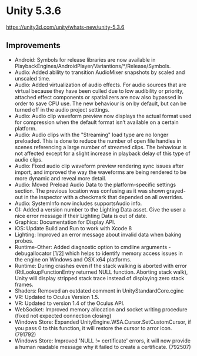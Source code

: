 # Unity 5.3.6
https://unity3d.com/unity/whats-new/unity-5.3.6

## Improvements

<ul>
<li>Android:  Symbols for release libraries are now available in PlaybackEngines/AndroidPlayer/Variantions/*/Release/Symbols.</li>
<li>Audio:  Added ability to transition AudioMixer snapshots by scaled and unscaled time.</li>
<li>Audio:  Added virtualization of audio effects. For audio sources that are virtual because they have been culled due to low audibility or priority, attached effect components or spatializers are now also bypassed in order to save CPU use. The new behaviour is on by default, but can be turned off in the audio project settings.</li>
<li>Audio:  Audio clip waveform preview now displays the actual format used for compression when the default format isn’t available on a certain platform.</li>
<li>Audio:  Audio clips with the "Streaming" load type are no longer preloaded. This is done to reduce the number of open file handles in scenes referencing a large number of streamed clips. The behaviour is not affected except for a slight increase in playback delay of this type of audio clips.</li>
<li>Audio:  Fixed audio clip waveform preview rendering sync issues after import, and improved the way the waveforms are being rendered to be more dynamic and reveal more detail.</li>
<li>Audio:  Moved Preload Audio Data to the platform-specific settings section. The previous location was confusing as it was shown grayed-out in the inspector with a checkmark that depended on all overrides.</li>
<li>Audio:  SystemInfo now includes supportsAudio info.</li>
<li>GI:  Added a version number to the Lighting Data asset. Give the user a nice error message if their Lighting Data is out of date.</li>
<li>Graphics:  Documentation for Display API.</li>
<li>iOS:  Update Build and Run to work with Xcode 8</li>
<li>Lighting:  Improved an error message about invalid data when baking probes.</li>
<li>Runtime-Other:  Added diagnostic option to cmdline arguments -debugallocator [1/2] which helps to identify memory access issues in the engine on Windows and OSX x64 platforms.</li>
<li>Runtime:   During crashes even if the stack walking is aborted with error (RtlLookupFunctionEntry returned NULL function. Aborting stack walk), Unity will display stripped stack trace instead of displaying zero stack frames.</li>
<li>Shaders:  Removed an outdated comment in UnityStandardCore.cginc</li>
<li>VR:  Updated to Oculus Version 1.5.</li>
<li>VR:  Updated to version 1.4 of the Oculus API.</li>
<li>WebSocket:  Improved memory allocation and socket writing procedure (fixed not expected connection closing)</li>
<li>Windows Store:  Expanded UnityEngine.WSA.Cursor.SetCustomCursor, if you pass 0 to this function, it will restore the cursor to arror icon. (791792)</li>
<li>Windows Store:  Improved 'NULL != certificate' errors, it will now provide a human readable message why it failed to create a certificate. (792507) </li>
</ul>
